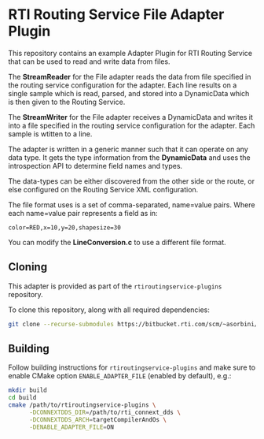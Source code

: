 # RTI Routing Service File Adapter Plugin

This repository contains an example Adapter Plugin for RTI Routing Service that can
be used to read and write data from files.

The **StreamReader** for the File adapter reads the data from file specified in the routing service configuration for the adapter. Each line results on a single sample which is read, parsed, and stored into a DynamicData which is then given to the Routing Service.

The **StreamWriter** for the File adapter receives a DynamicData and writes it into a file specified in the routing service configuration for the adapter. Each sample is wtitten to a line.

The adapter is written in a generic manner such that it can operate on any data type. It gets the type information from the **DynamicData** and uses the introspection API to determine field names and types.

The data-types can be either discovered from the other side or the route, or else configured on the Routing Service XML configuration.

The file format uses is a set of comma-separated,  name=value pairs. Where each name=value pair represents a field as in:
```
color=RED,x=10,y=20,shapesize=30
```

You can modify the **LineConversion.c** to use a different file format.

## Cloning

This adapter is provided as part of the `rtiroutingservice-plugins` repository.

To clone this repository, along with all required dependencies:

```sh
git clone --recurse-submodules https://bitbucket.rti.com/scm/~asorbini/rtiroutingservice-plugins.git
```

## Building

Follow building instructions for `rtiroutingservice-plugins` and make sure to
enable CMake option `ENABLE_ADAPTER_FILE` (enabled by default), e.g.:

```sh
mkdir build
cd build
cmake /path/to/rtiroutingservice-plugins \
      -DCONNEXTDDS_DIR=/path/to/rti_connext_dds \
      -DCONNEXTDDS_ARCH=targetCompilerAndOs \
      -DENABLE_ADAPTER_FILE=ON
```
